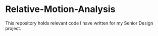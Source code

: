 # Relative-Motion-Analysis
This repository holds relevant code I have written for my Senior Design project.

